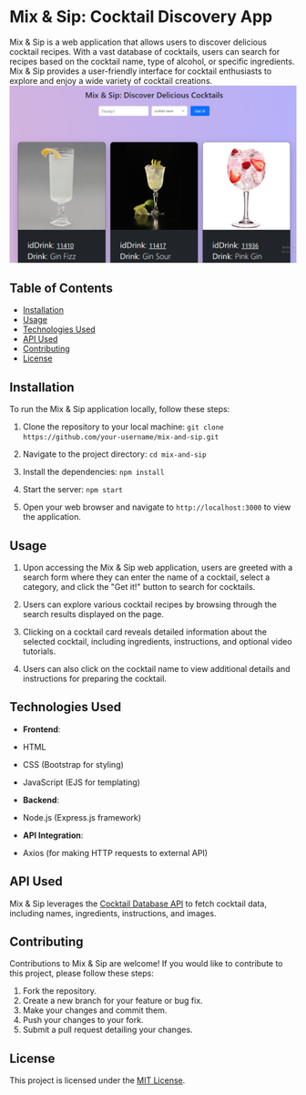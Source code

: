 # Mix & Sip: Cocktail Discovery App

Mix & Sip is a web application that allows users to discover delicious cocktail recipes. With a vast database of cocktails, users can search for recipes based on the cocktail name, type of alcohol, or specific ingredients. Mix & Sip provides a user-friendly interface for cocktail enthusiasts to explore and enjoy a wide variety of cocktail creations.
![alt text](/public/img/image.png)
## Table of Contents
- [Installation](#installation)
- [Usage](#usage)
- [Technologies Used](#technologies-used)
- [API Used](#api-used)
- [Contributing](#contributing)
- [License](#license)

## Installation

To run the Mix & Sip application locally, follow these steps:

1. Clone the repository to your local machine:
`git clone https://github.com/your-username/mix-and-sip.git`

2. Navigate to the project directory:
`cd mix-and-sip`

3. Install the dependencies:
`npm install`

4. Start the server:
`npm start`

5. Open your web browser and navigate to `http://localhost:3000` to view the application.

## Usage

1. Upon accessing the Mix & Sip web application, users are greeted with a search form where they can enter the name of a cocktail, select a category, and click the "Get it!" button to search for cocktails.

2. Users can explore various cocktail recipes by browsing through the search results displayed on the page.

3. Clicking on a cocktail card reveals detailed information about the selected cocktail, including ingredients, instructions, and optional video tutorials.

4. Users can also click on the cocktail name to view additional details and instructions for preparing the cocktail.

## Technologies Used

- **Frontend**:
- HTML
- CSS (Bootstrap for styling)
- JavaScript (EJS for templating)

- **Backend**:
- Node.js (Express.js framework)

- **API Integration**:
- Axios (for making HTTP requests to external API)

## API Used

Mix & Sip leverages the [Cocktail Database API](https://www.thecocktaildb.com/api.php) to fetch cocktail data, including names, ingredients, instructions, and images.

## Contributing

Contributions to Mix & Sip are welcome! If you would like to contribute to this project, please follow these steps:

1. Fork the repository.
2. Create a new branch for your feature or bug fix.
3. Make your changes and commit them.
4. Push your changes to your fork.
5. Submit a pull request detailing your changes.

## License

This project is licensed under the [MIT License](LICENSE).
